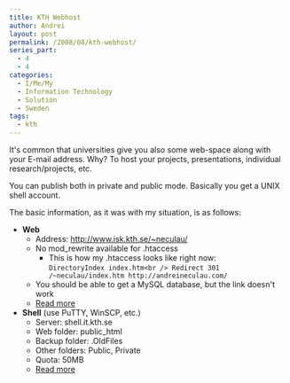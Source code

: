 ```yaml
---
title: KTH Webhost
author: Andrei
layout: post
permalink: /2008/08/kth-webhost/
series_part:
  - 4
  - 4
categories:
  - I/Me/My
  - Information Technology
  - Solution
  - Sweden
tags:
  - kth
---
```

It's common that universities give you also some web-space along with your E-mail address. Why? To host your projects, presentations, individual research/projects, etc.

You can publish both in private and public mode. Basically you get a UNIX shell account.

The basic information, as it was with my situation, is as follows:



*   **Web** 
    *   Address: <http://www.isk.kth.se/~neculau/>
    *   No mod_rewrite available for .htaccess 
        *   This is how my .htaccess looks like right now:  
            `DirectoryIndex index.htm<br />
Redirect 301 /~neculau/index.htm http://andreineculau.com/`
    *   You should be able to get a MySQL database, but the link doesn't work
    *   [Read more][1]
*   **Shell** (use PuTTY, WinSCP, etc.) 
    *   Server: shell.it.kth.se
    *   Web folder: public_html
    *   Backup folder: .OldFiles
    *   Other folders: Public, Private
    *   Quota: 50MB
    *   [Read more][2]

 [1]: http://www.kth.se/student/support/ict/1.4789?l=en
 [2]: http://www.kth.se/student/support/ict/2.1299?l=en